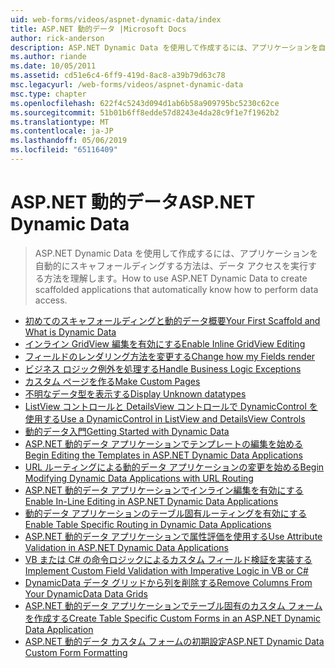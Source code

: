 ```yaml
---
uid: web-forms/videos/aspnet-dynamic-data/index
title: ASP.NET 動的データ |Microsoft Docs
author: rick-anderson
description: ASP.NET Dynamic Data を使用して作成するには、アプリケーションを自動的にスキャフォールディングする方法は、データ アクセスを実行する方法を理解します。
ms.author: riande
ms.date: 10/05/2011
ms.assetid: cd51e6c4-6ff9-419d-8ac8-a39b79d63c78
msc.legacyurl: /web-forms/videos/aspnet-dynamic-data
msc.type: chapter
ms.openlocfilehash: 622f4c5243d094d1ab6b58a909795bc5230c62ce
ms.sourcegitcommit: 51b01b6ff8edde57d8243e4da28c9f1e7f1962b2
ms.translationtype: MT
ms.contentlocale: ja-JP
ms.lasthandoff: 05/06/2019
ms.locfileid: "65116409"
---
```

# <a name="aspnet-dynamic-data"></a><span data-ttu-id="7579b-103">ASP.NET 動的データ</span><span class="sxs-lookup"><span data-stu-id="7579b-103">ASP.NET Dynamic Data</span></span>

> <span data-ttu-id="7579b-104">ASP.NET Dynamic Data を使用して作成するには、アプリケーションを自動的にスキャフォールディングする方法は、データ アクセスを実行する方法を理解します。</span><span class="sxs-lookup"><span data-stu-id="7579b-104">How to use ASP.NET Dynamic Data to create scaffolded applications that automatically know how to perform data access.</span></span>

- [<span data-ttu-id="7579b-105">初めてのスキャフォールディングと動的データ概要</span><span class="sxs-lookup"><span data-stu-id="7579b-105">Your First Scaffold and What is Dynamic Data</span></span>](your-first-scaffold-and-what-is-dynamic-data.md)
- [<span data-ttu-id="7579b-106">インライン GridView 編集を有効にする</span><span class="sxs-lookup"><span data-stu-id="7579b-106">Enable Inline GridView Editing</span></span>](how-do-i-enable-inline-gridview-editing.md)
- [<span data-ttu-id="7579b-107">フィールドのレンダリング方法を変更する</span><span class="sxs-lookup"><span data-stu-id="7579b-107">Change how my Fields render</span></span>](how-do-i-change-how-my-fields-render.md)
- [<span data-ttu-id="7579b-108">ビジネス ロジック例外を処理する</span><span class="sxs-lookup"><span data-stu-id="7579b-108">Handle Business Logic Exceptions</span></span>](how-do-i-handle-business-logic-exceptions.md)
- [<span data-ttu-id="7579b-109">カスタム ページを作る</span><span class="sxs-lookup"><span data-stu-id="7579b-109">Make Custom Pages</span></span>](how-do-i-make-custom-pages.md)
- [<span data-ttu-id="7579b-110">不明なデータ型を表示する</span><span class="sxs-lookup"><span data-stu-id="7579b-110">Display Unknown datatypes</span></span>](how-do-i-display-unknown-datatypes.md)
- [<span data-ttu-id="7579b-111">ListView コントロールと DetailsView コントロールで DynamicControl を使用する</span><span class="sxs-lookup"><span data-stu-id="7579b-111">Use a DynamicControl in ListView and DetailsView Controls</span></span>](how-do-i-use-a-dynamiccontrol-in-listview-and-detailsview-controls.md)
- [<span data-ttu-id="7579b-112">動的データ入門</span><span class="sxs-lookup"><span data-stu-id="7579b-112">Getting Started with Dynamic Data</span></span>](getting-started-with-dynamic-data.md)
- [<span data-ttu-id="7579b-113">ASP.NET 動的データ アプリケーションでテンプレートの編集を始める</span><span class="sxs-lookup"><span data-stu-id="7579b-113">Begin Editing the Templates in ASP.NET Dynamic Data Applications</span></span>](begin-editing-the-templates-in-aspnet-dynamic-data-applications.md)
- [<span data-ttu-id="7579b-114">URL ルーティングによる動的データ アプリケーションの変更を始める</span><span class="sxs-lookup"><span data-stu-id="7579b-114">Begin Modifying Dynamic Data Applications with URL Routing</span></span>](begin-modifying-dynamic-data-applications-with-url-routing.md)
- [<span data-ttu-id="7579b-115">ASP.NET 動的データ アプリケーションでインライン編集を有効にする</span><span class="sxs-lookup"><span data-stu-id="7579b-115">Enable In-Line Editing in ASP.NET Dynamic Data Applications</span></span>](enable-in-line-editing-in-aspnet-dynamic-data-applications.md)
- [<span data-ttu-id="7579b-116">動的データ アプリケーションのテーブル固有ルーティングを有効にする</span><span class="sxs-lookup"><span data-stu-id="7579b-116">Enable Table Specific Routing in Dynamic Data Applications</span></span>](how-to-enable-table-specific-routing-in-dynamic-data-applications.md)
- [<span data-ttu-id="7579b-117">ASP.NET 動的データ アプリケーションで属性評価を使用する</span><span class="sxs-lookup"><span data-stu-id="7579b-117">Use Attribute Validation in ASP.NET Dynamic Data Applications</span></span>](how-to-use-attribute-validation-in-aspnet-dynamic-data-applications.md)
- [<span data-ttu-id="7579b-118">VB または C# の命令ロジックによるカスタム フィールド検証を実装する</span><span class="sxs-lookup"><span data-stu-id="7579b-118">Implement Custom Field Validation with Imperative Logic in VB or C#</span></span>](how-to-implement-custom-field-validation-with-imperative-logic-in-vb-or-c.md)
- [<span data-ttu-id="7579b-119">DynamicData データ グリッドから列を削除する</span><span class="sxs-lookup"><span data-stu-id="7579b-119">Remove Columns From Your DynamicData Data Grids</span></span>](how-to-remove-columns-from-your-dynamicdata-data-grids.md)
- [<span data-ttu-id="7579b-120">ASP.NET 動的データ アプリケーションでテーブル固有のカスタム フォームを作成する</span><span class="sxs-lookup"><span data-stu-id="7579b-120">Create Table Specific Custom Forms in an ASP.NET Dynamic Data Application</span></span>](how-to-create-table-specific-custom-forms-in-an-aspnet-dynamic-data-application.md)
- [<span data-ttu-id="7579b-121">ASP.NET 動的データ カスタム フォームの初期設定</span><span class="sxs-lookup"><span data-stu-id="7579b-121">ASP.NET Dynamic Data Custom Form Formatting</span></span>](aspnet-dynamic-data-custom-form-formatting.md)
